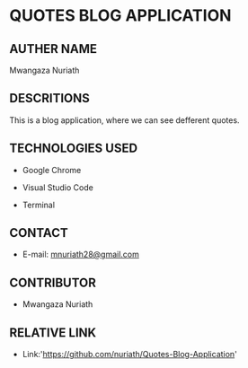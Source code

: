# QUOTES BLOG APPLICATION

## AUTHER NAME

  Mwangaza Nuriath

## DESCRITIONS

This is a blog application, where we can see defferent quotes.

## TECHNOLOGIES USED
- Google Chrome

- Visual Studio Code 

- Terminal

## CONTACT

- E-mail: mnuriath28@gmail.com

## CONTRIBUTOR

- Mwangaza Nuriath

## RELATIVE LINK 

- Link:'https://github.com/nuriath/Quotes-Blog-Application'


